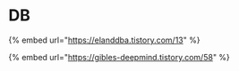 # DB

{% embed url="https://elanddba.tistory.com/13" %}

{% embed url="https://gibles-deepmind.tistory.com/58" %}

